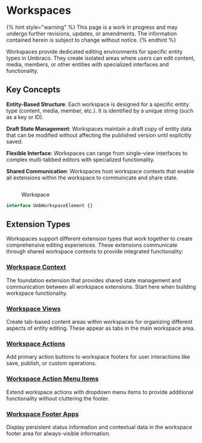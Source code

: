 # Workspaces

{% hint style="warning" %}
This page is a work in progress and may undergo further revisions, updates, or amendments. The information contained herein is subject to change without notice.
{% endhint %}

Workspaces provide dedicated editing environments for specific entity types in Umbraco. They create isolated areas where users can edit content, media, members, or other entities with specialized interfaces and functionality.

## Key Concepts

**Entity-Based Structure**: Each workspace is designed for a specific entity type (content, media, member, etc.). It is identified by a unique string (such as a key or ID).

**Draft State Management**: Workspaces maintain a draft copy of entity data that can be modified without affecting the published version until explicitly saved.

**Flexible Interface**: Workspaces can range from single-view interfaces to complex multi-tabbed editors with specialized functionality.

**Shared Communication**: Workspaces host workspace contexts that enable all extensions within the workspace to communicate and share state.

<figure><img src="../.gitbook/assets/workspace.svg" alt=""><figcaption><p>Workspace</p></figcaption></figure>

```ts
interface UmbWorkspaceElement {}
```

## Extension Types

Workspaces support different extension types that work together to create comprehensive editing experiences. These extensions communicate through shared workspace contexts to provide integrated functionality:

### [Workspace Context](extending-overview/extension-types/workspaces/workspace-context.md)
The foundation extension that provides shared state management and communication between all workspace extensions. Start here when building workspace functionality.

### [Workspace Views](extending-overview/extension-types/workspaces/workspace-views.md)
Create tab-based content areas within workspaces for organizing different aspects of entity editing. These appear as tabs in the main workspace area.

### [Workspace Actions](extending-overview/extension-types/workspaces/workspace-editor-actions.md)
Add primary action buttons to workspace footers for user interactions like save, publish, or custom operations.

### [Workspace Action Menu Items](extending-overview/extension-types/workspaces/workspace-action-menu-items.md)
Extend workspace actions with dropdown menu items to provide additional functionality without cluttering the footer.

### [Workspace Footer Apps](extending-overview/extension-types/workspaces/workspace-footer-apps.md)
Display persistent status information and contextual data in the workspace footer area for always-visible information.